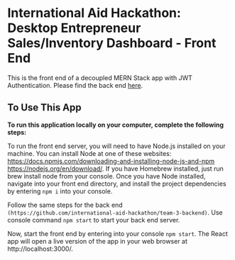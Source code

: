 # International Aid Hackathon: Desktop Entrepreneur Sales/Inventory Dashboard - Front End

This is the front end of a decoupled MERN Stack app with JWT Authentication. Please find the back end [here](https://github.com/international-aid-hackathon/team-3-backend).


## To Use This App

**To run this application locally on your computer, complete the following steps:**

To run the front end server, you will need to have Node.js installed on your machine. You can install Node at one of these websites: https://docs.npmjs.com/downloading-and-installing-node-js-and-npm https://nodejs.org/en/download/. If you have Homebrew installed, just run brew install node from your console. 
Once you have Node installed, navigate into your front end directory, and install the project dependencies by entering `npm i` into your console.

Follow the same steps for the back end `(https://github.com/international-aid-hackathon/team-3-backend)`. Use console command `npm start` to start your back end server.


Now, start the front end by entering into your console `npm start`. 
The React app will open a live version of the app in your web browser at http://localhost:3000/.


